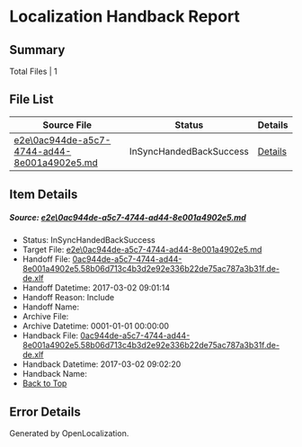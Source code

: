 # <a name='report-top'></a> Localization Handback Report

## Summary
 Total Files | 1

## File List
 Source File | Status | Details 
 ----------- | ------ | ------- 
 [e2e\0ac944de-a5c7-4744-ad44-8e001a4902e5.md](https://github.com/OpenLocalizationTestOrg/ol-test4/blob/cfad7626e3b7a44fc501044cdbbba84075b5c68a/e2e/0ac944de-a5c7-4744-ad44-8e001a4902e5.md) | InSyncHandedBackSuccess | [Details](#b61caa50e70201bb1b200e777dd15bf0f26072fe1)

## Item Details
##### <a name='b61caa50e70201bb1b200e777dd15bf0f26072fe1'></a> Source: [e2e\0ac944de-a5c7-4744-ad44-8e001a4902e5.md](https://github.com/OpenLocalizationTestOrg/ol-test4/blob/cfad7626e3b7a44fc501044cdbbba84075b5c68a/e2e/0ac944de-a5c7-4744-ad44-8e001a4902e5.md)
* Status: InSyncHandedBackSuccess
* Target File: [e2e\0ac944de-a5c7-4744-ad44-8e001a4902e5.md](https://github.com/OpenLocalizationTestOrg/ol-test4-dede/blob/ce88aa88b7109f525a4459a5188052a39e5265f5/e2e/0ac944de-a5c7-4744-ad44-8e001a4902e5.md)
* Handoff File: [0ac944de-a5c7-4744-ad44-8e001a4902e5.58b06d713c4b3d2e92e336b22de75ac787a3b31f.de-de.xlf](https://github.com/OpenLocalizationTestOrg/ol-test4-handoff/blob/56eb3daec95d2f7e3632f40bddc0a963dc419c43/ol-handoff/OpenLocalizationTestOrg/ol-test4-dede/xinjiang/ht/0ac944de-a5c7-4744-ad44-8e001a4902e5.58b06d713c4b3d2e92e336b22de75ac787a3b31f.de-de.xlf)
* Handoff Datetime: 2017-03-02 09:01:14
* Handoff Reason: Include
* Handoff Name: 
* Archive File: 
* Archive Datetime: 0001-01-01 00:00:00
* Handback File: [0ac944de-a5c7-4744-ad44-8e001a4902e5.58b06d713c4b3d2e92e336b22de75ac787a3b31f.de-de.xlf](https://github.com/OpenLocalizationTestOrg/ol-test4-handback/blob/bd1649ad8e71eac7256d7d1a3abb70546e2153b1/ol-handback/OpenLocalizationTestOrg/ol-test4-dede/xinjiang/ht/0ac944de-a5c7-4744-ad44-8e001a4902e5.58b06d713c4b3d2e92e336b22de75ac787a3b31f.de-de.xlf)
* Handback Datetime: 2017-03-02 09:02:20
* Handback Name: 
* [Back to Top](#report-top)


## Error Details

Generated by OpenLocalization.
